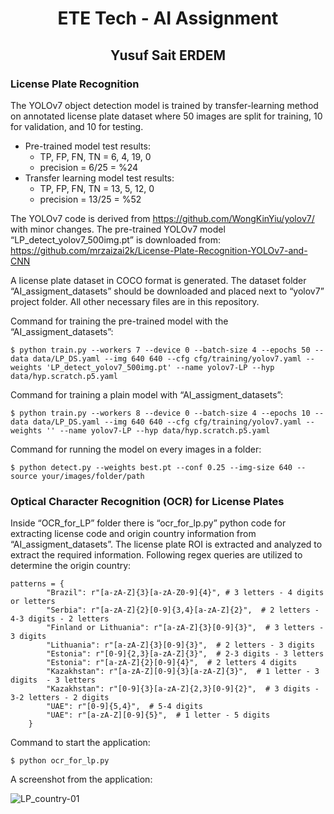 # <p align="center">ETE Tech - AI Assignment</p>
## <p align="center">Yusuf Sait ERDEM</p>

### License Plate Recognition
The YOLOv7 object detection model is trained by transfer-learning method on annotated license plate dataset where 50 images are split for training, 10 for validation, and 10 for testing.
* Pre-trained model test results:
	- TP, FP, FN, TN = 6, 4, 19, 0
	- precision = 6/25 = %24
* Transfer learning model test results:
	- TP, FP, FN, TN = 13, 5, 12, 0
	- precision = 13/25 = %52

The YOLOv7 code is derived from https://github.com/WongKinYiu/yolov7/ with minor changes. The pre-trained YOLOv7 model “LP_detect_yolov7_500img.pt” is downloaded from: https://github.com/mrzaizai2k/License-Plate-Recognition-YOLOv7-and-CNN

A license plate dataset in COCO format is generated. The dataset folder “AI_assigment_datasets” should be downloaded and placed next to “yolov7” project folder. All other necessary files are in this repository.

Command for training the pre-trained model with the “AI_assigment_datasets”:
```
$ python train.py --workers 7 --device 0 --batch-size 4 --epochs 50 --data data/LP_DS.yaml --img 640 640 --cfg cfg/training/yolov7.yaml --weights 'LP_detect_yolov7_500img.pt' --name yolov7-LP --hyp data/hyp.scratch.p5.yaml
```
Command for training a plain model with “AI_assigment_datasets”:
```
$ python train.py --workers 8 --device 0 --batch-size 4 --epochs 10 --data data/LP_DS.yaml --img 640 640 --cfg cfg/training/yolov7.yaml --weights '' --name yolov7-LP --hyp data/hyp.scratch.p5.yaml
```
Command for running the model on every images in a folder:
```
$ python detect.py --weights best.pt --conf 0.25 --img-size 640 --source your/images/folder/path
```

### Optical Character Recognition (OCR) for License Plates
Inside “OCR_for_LP” folder there is “ocr_for_lp.py” python code for extracting license code and origin country information from “AI_assigment_datasets”. The license plate ROI is extracted and analyzed to extract the required information. Following regex queries are utilized to determine the origin country:
```
patterns = {
		"Brazil": r"[a-zA-Z]{3}[a-zA-Z0-9]{4}",	# 3 letters - 4 digits or letters
		"Serbia": r"[a-zA-Z]{2}[0-9]{3,4}[a-zA-Z]{2}",  # 2 letters - 4-3 digits - 2 letters
		"Finland or Lithuania": r"[a-zA-Z]{3}[0-9]{3}",	 # 3 letters - 3 digits
		"Lithuania": r"[a-zA-Z]{3}[0-9]{3}",  # 2 letters - 3 digits
		"Estonia": r"[0-9]{2,3}[a-zA-Z]{3}",  # 2-3 digits - 3 letters
		"Estonia": r"[a-zA-Z]{2}[0-9]{4}",  # 2 letters 4 digits
		"Kazakhstan": r"[a-zA-Z][0-9]{3}[a-zA-Z]{3}",  # 1 letter - 3 digits  - 3 letters
		"Kazakhstan": r"[0-9]{3}[a-zA-Z]{2,3}[0-9]{2}",  # 3 digits - 3-2 letters - 2 digits
		"UAE": r"[0-9]{5,4}",  # 5-4 digits
		"UAE": r"[a-zA-Z][0-9]{5}",  # 1 letter - 5 digits
	}
```
Command to start the application: 
```
$ python ocr_for_lp.py
```
A screenshot from the application:

![LP_country-01](https://github.com/user-attachments/assets/c101732d-d757-4421-b72d-31f621804a99)

